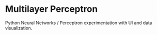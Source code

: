 # Multilayer Perceptron

Python Neural Networks / Perceptron experimentation with UI and data visualization.
